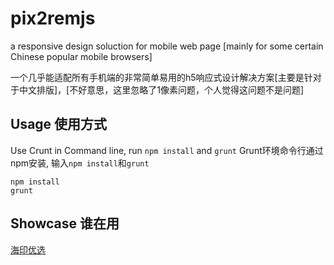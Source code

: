 # pix2remjs
a responsive design soluction for mobile web page [mainly for some certain Chinese popular mobile browsers]    

一个几乎能适配所有手机端的非常简单易用的h5响应式设计解决方案[主要是针对于中文排版]，[不好意思，这里忽略了1像素问题，个人觉得这问题不是问题]    

Usage 使用方式
----------------------------------------------
Use Crunt in Command line, run ```npm install``` and ```grunt``` Grunt环境命令行通过npm安装, 输入```npm install```和```grunt```
```
npm install
grunt
```
Showcase 谁在用
----------------------------------------------

[海印优选](http://wx.hiooy.com/wap)
